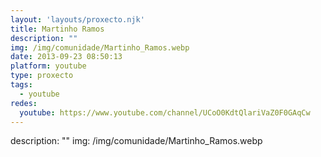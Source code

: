 ```yaml
---
layout: 'layouts/proxecto.njk'
title: Martinho Ramos
description: ""
img: /img/comunidade/Martinho_Ramos.webp
date: 2013-09-23 08:50:13
platform: youtube
type: proxecto
tags:
  - youtube
redes:
  youtube: https://www.youtube.com/channel/UCoO0KdtQlariVaZ0F0GAqCw
---
```

description: ""
img: /img/comunidade/Martinho_Ramos.webp
